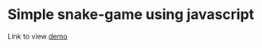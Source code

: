 # Simple snake-game using javascript

Link to view <a href="http://embed.plnkr.co/GtHpyyDars3I0wy1vVPR/preview" target="_blank">demo</a>
